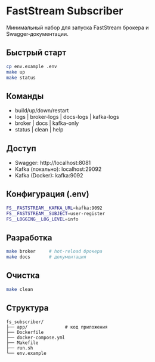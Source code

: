 # FastStream Subscriber

Минимальный набор для запуска FastStream брокера и Swagger‑документации.

## Быстрый старт
```bash
cp env.example .env
make up
make status
```

## Команды
- build/up/down/restart
- logs | broker-logs | docs-logs | kafka-logs
- broker | docs | kafka-only
- status | clean | help

## Доступ
- Swagger: http://localhost:8081
- Kafka (локально): localhost:29092
- Kafka (Docker): kafka:9092

## Конфигурация (.env)
```bash
FS__FASTSTREAM__KAFKA_URL=kafka:9092
FS__FASTSTREAM__SUBJECT=user-register
FS__LOGGING__LOG_LEVEL=info
```

## Разработка
```bash
make broker     # hot-reload брокера
make docs       # документация
```

## Очистка
```bash
make clean
```

## Структура
```
fs_subscriber/
├── app/              # код приложения
├── Dockerfile
├── docker-compose.yml
├── Makefile
├── run.sh
└── env.example
```